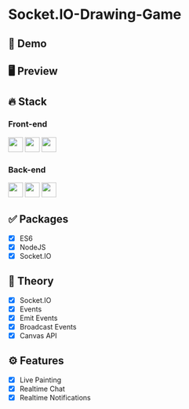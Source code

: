 # Socket.IO-Drawing-Game

## 🔗 Demo

## 🖥 Preview

## 🔥 Stack

### Front-end

<img height="30" src="https://img.shields.io/badge/Javascript-black?style=for-the-badge&logo=Javascript&logoColor=F7DF1E"/>   <img height="30" src="https://img.shields.io/badge/Pug-A86454?style=for-the-badge&logo=Pug&logoColor=white"/>
<img height="30" src="https://img.shields.io/badge/Babel-F9DC3E?style=for-the-badge&logo=Babel&logoColor=black"/>

### Back-end

<img height="30" src="https://img.shields.io/badge/Node.js-339933?style=for-the-badge&logo=Node.js&logoColor=white"/> <img height="30" src="https://img.shields.io/badge/Express-000000?style=for-the-badge&logo=Express&logoColor=white"/>
<img height="30" src="https://img.shields.io/badge/socket.io-010101?style=for-the-badge&logo=socket.io&logoColor=white"/>

## ✅ Packages

- [x] ES6
- [x] NodeJS
- [x] Socket.IO

## 📖 Theory

- [x] Socket.IO
- [x] Events
- [x] Emit Events
- [x] Broadcast Events
- [x] Canvas API

## ⚙ Features

- [x] Live Painting
- [x] Realtime Chat
- [x] Realtime Notifications
